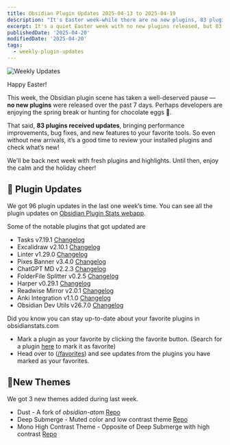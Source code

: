 ```yaml
---
title: Obsidian Plugin Updates 2025-04-13 to 2025-04-19
description: "It's Easter week—while there are no new plugins, 83 plugins received updates in the Obsidian ecosystem."
excerpt: It's a quiet Easter week with no new plugins released, but 83 existing ones have been refreshed with updates.
publishedDate: '2025-04-20'
modifiedDate: '2025-04-20'
tags:
  - weekly-plugin-updates
---
```


![Weekly Updates](/images/2025-04-20-weekly-plugin-updates.webp)

Happy Easter!

This week, the Obsidian plugin scene has taken a well-deserved pause — **no new plugins** were released over the past 7 days. Perhaps developers are enjoying the spring break or hunting for chocolate eggs 🐣.

That said, **83 plugins received updates**, bringing performance improvements, bug fixes, and new features to your favorite tools. So even without new arrivals, it’s a good time to review your installed plugins and check what’s new!

We'll be back next week with fresh plugins and highlights. Until then, enjoy the calm and the holiday cheer!

## 🔁 Plugin Updates

We got 96 plugin updates in the last one week’s time. You can see all the plugin updates on [Obsidian Plugin Stats webapp](/updates).

Some of the notable plugins that got updated are

- Tasks v7.19.1 [Changelog](https://github.com/obsidian-tasks-group/obsidian-tasks/releases)
- Excalidraw v2.10.1 [Changelog](https://github.com/zsviczian/obsidian-excalidraw-plugin/releases)
- Linter v1.29.0 [Changelog](https://github.com/platers/obsidian-linter/releases)
- Pixes Banner v3.4.0 [Changelog](https://github.com/jparkerweb/pixel-banner/releases)
- ChatGPT MD v2.2.3 [Changelog](https://github.com/bramses/chatgpt-md/releases)
- FolderFile Splitter v0.2.5 [Changelog](https://github.com/XuQuan-nikkkki/FolderFile-Splitter-Plugin/releases)
- Harper v0.29.1 [Changelog](https://github.com/Automattic/harper/releases)
- Readwise Mirror v2.0.1 [Changelog](https://github.com/jsonMartin/readwise-mirror/releases)
- Anki Integration v1.1.0 [Changelog](https://github.com/NoahBoos/obsidian-anki-integration/releases)
- Obsidian Dev Utils v26.7.0 [Changelog](https://github.com/mnaoumov/obsidian-dev-utils/releases)

Did you know you can stay up-to-date about your favorite plugins in obsidianstats.com

- Mark a plugin as your favorite by clicking the favorite button. (Search for a plugin [here](/plugins) to mark it as favorite)
- Head over to ([/favorites](/favorites)) and see updates from the plugins you have marked as your favorites.

## 🥚New Themes

We got 3 new themes added during last week.

- Dust - A fork of _obsidian-atom_ [Repo](https://github.com/ph17/Dust)
- Deep Submerge - Muted color and low contrast theme [Repo](https://github.com/incantatem2/Obsidian-deep-submerge)
- Mono High Contrast Theme - Opposite of Deep Submerge with high contrast [Repo](https://github.com/manuelcoca/obsidian-mono-high-contrast-theme)
